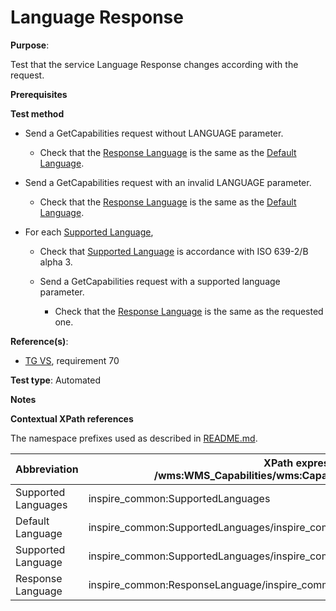 # Language Response

**Purpose**:

Test that the service Language Response changes according with the request.

**Prerequisites**

**Test method**

* Send a GetCapabilities request without LANGUAGE parameter.

    * Check that the [Response Language](#responseLanguage) is the same as the [Default Language](#defaultLanguage).

* Send a GetCapabilities request with an invalid LANGUAGE parameter.

    * Check that the [Response Language](#responseLanguage) is the same as the [Default Language](#defaultLanguage).

* For each [Supported Language](#supportedLanguage),

    * Check that [Supported Language](#supportedLanguage) is accordance with ISO 639-2/B alpha 3.

    * Send a GetCapabilities request with a supported language parameter.

        * Check that the [Response Language](#responseLanguage) is the same as the requested one.

**Reference(s)**:

* [TG VS](./README.md#ref_TG_VS), requirement 70

**Test type**: Automated

**Notes**

**Contextual XPath references**

The namespace prefixes used as described in [README.md](./README.md#namespaces).

Abbreviation                                               |  XPath expression (relative to /wms:WMS_Capabilities/wms:Capability/inspire_vs:ExtendedCapabilities)
---------------------------------------------------------- | -------------------------------------------------------------------------
Supported Languages <a name="supportedLanguages"></a> | inspire_common:SupportedLanguages
Default Language <a name="defaultLanguage"></a> | inspire_common:SupportedLanguages/inspire_common:DefaultLanguage/inspire_common:Language
Supported Language <a name="supportedLanguage"></a> | inspire_common:SupportedLanguages/inspire_common:SupportedLanguage/inspire_common:Language
Response Language <a name="responseLanguage"></a> | inspire_common:ResponseLanguage/inspire_common:Language